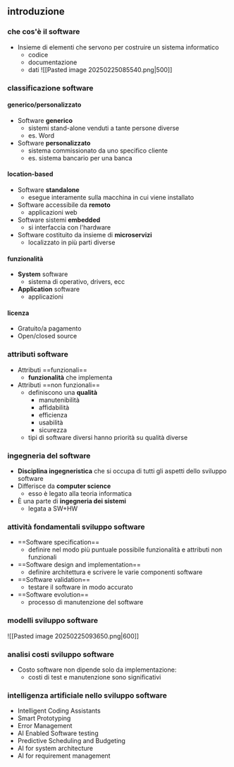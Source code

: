 ## introduzione
### che cos'è il software
- Insieme di elementi che servono per costruire un sistema informatico
	- codice
	- documentazione
	- dati
![[Pasted image 20250225085540.png|500]]
### classificazione software
#### generico/personalizzato
- Software **generico**
	- sistemi stand-alone venduti a tante persone diverse
	- es. Word
- Software **personalizzato**
	- sistema commissionato da uno specifico cliente 
	- es. sistema bancario per una banca
#### location-based
- Software **standalone**
	- esegue interamente sulla macchina in cui viene installato
- Software accessibile da **remoto**
	- applicazioni web
- Software sistemi **embedded**
	- si interfaccia con l'hardware
- Software costituito da insieme di **microservizi**
	- localizzato in più parti diverse
#### funzionalità
- **System** software
	- sistema di operativo, drivers, ecc
- **Application** software
	- applicazioni
#### licenza
- Gratuito/a pagamento
- Open/closed source
### attributi software
- Attributi ==funzionali==
	- **funzionalità** che implementa
- Attributi ==non funzionali==
	- definiscono una **qualità**
		- manutenibilità
		- affidabilità
		- efficienza
		- usabilità
		- sicurezza
	- tipi di software diversi hanno priorità su qualità diverse
### ingegneria del software
- **Disciplina ingegneristica** che si occupa di tutti gli aspetti dello sviluppo software
- Differisce da **computer science**
	- esso è legato alla teoria informatica
- È una parte di **ingegneria dei sistemi**
	- legata a SW+HW
### attività fondamentali sviluppo software
- ==Software specification==
	- definire nel modo più puntuale possibile funzionalità e attributi non funzionali
- ==Software design and implementation==
	- definire architettura e scrivere le varie componenti software
- ==Software validation==
	- testare il software in modo accurato
- ==Software evolution==
	- processo di manutenzione del software
### modelli sviluppo software
![[Pasted image 20250225093650.png|600]]
### analisi costi sviluppo software
- Costo software non dipende solo da implementazione:
	- costi di test e manutenzione sono significativi
### intelligenza artificiale nello sviluppo software
- Intelligent Coding Assistants
- Smart Prototyping
- Error Management
- AI Enabled Software testing
- Predictive Scheduling and Budgeting
- AI for system architecture
- AI for requirement management